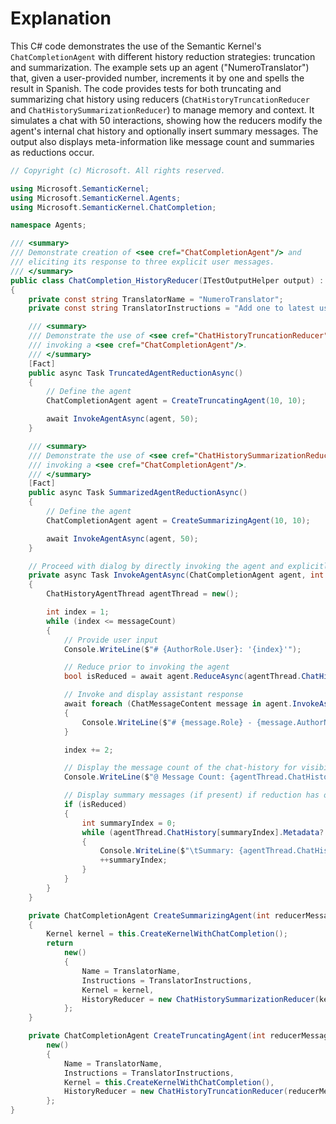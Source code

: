# Explanation

This C# code demonstrates the use of the Semantic Kernel's `ChatCompletionAgent` with different history reduction strategies: truncation and summarization. The example sets up an agent ("NumeroTranslator") that, given a user-provided number, increments it by one and spells the result in Spanish. The code provides tests for both truncating and summarizing chat history using reducers (`ChatHistoryTruncationReducer` and `ChatHistorySummarizationReducer`) to manage memory and context. It simulates a chat with 50 interactions, showing how the reducers modify the agent's internal chat history and optionally insert summary messages. The output also displays meta-information like message count and summaries as reductions occur.

```csharp
// Copyright (c) Microsoft. All rights reserved.

using Microsoft.SemanticKernel;
using Microsoft.SemanticKernel.Agents;
using Microsoft.SemanticKernel.ChatCompletion;

namespace Agents;

/// <summary>
/// Demonstrate creation of <see cref="ChatCompletionAgent"/> and
/// eliciting its response to three explicit user messages.
/// </summary>
public class ChatCompletion_HistoryReducer(ITestOutputHelper output) : BaseTest(output)
{
    private const string TranslatorName = "NumeroTranslator";
    private const string TranslatorInstructions = "Add one to latest user number and spell it in spanish without explanation.";

    /// <summary>
    /// Demonstrate the use of <see cref="ChatHistoryTruncationReducer"/> when directly
    /// invoking a <see cref="ChatCompletionAgent"/>.
    /// </summary>
    [Fact]
    public async Task TruncatedAgentReductionAsync()
    {
        // Define the agent
        ChatCompletionAgent agent = CreateTruncatingAgent(10, 10);

        await InvokeAgentAsync(agent, 50);
    }

    /// <summary>
    /// Demonstrate the use of <see cref="ChatHistorySummarizationReducer"/> when directly
    /// invoking a <see cref="ChatCompletionAgent"/>.
    /// </summary>
    [Fact]
    public async Task SummarizedAgentReductionAsync()
    {
        // Define the agent
        ChatCompletionAgent agent = CreateSummarizingAgent(10, 10);

        await InvokeAgentAsync(agent, 50);
    }

    // Proceed with dialog by directly invoking the agent and explicitly managing the history.
    private async Task InvokeAgentAsync(ChatCompletionAgent agent, int messageCount)
    {
        ChatHistoryAgentThread agentThread = new();

        int index = 1;
        while (index <= messageCount)
        {
            // Provide user input
            Console.WriteLine($"# {AuthorRole.User}: '{index}'");

            // Reduce prior to invoking the agent
            bool isReduced = await agent.ReduceAsync(agentThread.ChatHistory);

            // Invoke and display assistant response
            await foreach (ChatMessageContent message in agent.InvokeAsync(new ChatMessageContent(AuthorRole.User, $"{index}"), agentThread))
            {
                Console.WriteLine($"# {message.Role} - {message.AuthorName ?? "*"}: '{message.Content}'");
            }

            index += 2;

            // Display the message count of the chat-history for visibility into reduction
            Console.WriteLine($"@ Message Count: {agentThread.ChatHistory.Count}\n");

            // Display summary messages (if present) if reduction has occurred
            if (isReduced)
            {
                int summaryIndex = 0;
                while (agentThread.ChatHistory[summaryIndex].Metadata?.ContainsKey(ChatHistorySummarizationReducer.SummaryMetadataKey) ?? false)
                {
                    Console.WriteLine($"\tSummary: {agentThread.ChatHistory[summaryIndex].Content}");
                    ++summaryIndex;
                }
            }
        }
    }

    private ChatCompletionAgent CreateSummarizingAgent(int reducerMessageCount, int reducerThresholdCount)
    {
        Kernel kernel = this.CreateKernelWithChatCompletion();
        return
            new()
            {
                Name = TranslatorName,
                Instructions = TranslatorInstructions,
                Kernel = kernel,
                HistoryReducer = new ChatHistorySummarizationReducer(kernel.GetRequiredService<IChatCompletionService>(), reducerMessageCount, reducerThresholdCount),
            };
    }

    private ChatCompletionAgent CreateTruncatingAgent(int reducerMessageCount, int reducerThresholdCount) =>
        new()
        {
            Name = TranslatorName,
            Instructions = TranslatorInstructions,
            Kernel = this.CreateKernelWithChatCompletion(),
            HistoryReducer = new ChatHistoryTruncationReducer(reducerMessageCount, reducerThresholdCount),
        };
}
```